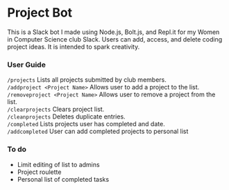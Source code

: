 # Project Bot
This is a Slack bot I made using Node.js, Bolt.js, and Repl.it for my Women in Computer Science club Slack. Users can add, access, and delete coding project ideas. It is intended to spark creativity. 
### User Guide
`/projects` Lists all projects submitted by club members. <br />
`/addproject <Project Name>` Allows user to add a project to the list. <br />
`/removeproject <Project Name>` Allows user to remove a project from the list. <br />
`/clearprojects` Clears project list. <br />
`/cleanprojects` Deletes duplicate entries. <br />
`/completed` Lists projects user has completed and date. <br />
`/addcompleted` User can add completed projects to personal list <br />
### To do
- Limit editing of list to admins
- Project roulette
- Personal list of completed tasks
